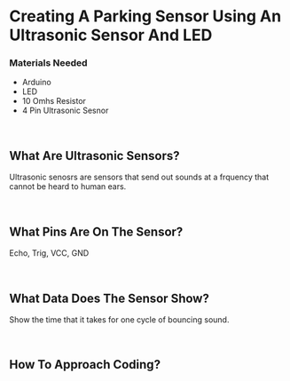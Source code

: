 # Creating A Parking Sensor Using An Ultrasonic Sensor And LED

### Materials Needed
- Arduino
- LED
- 10 Omhs Resistor
- 4 Pin Ultrasonic Sesnor

  
<br>

## What Are Ultrasonic Sensors? 
Ultrasonic senosrs are sensors that send out sounds at a frquency that cannot be heard to human ears.

<br>

## What Pins Are On The Sensor?
Echo, Trig, VCC, GND

<br>

## What Data Does The Sensor Show?
Show the time that it takes for one cycle of bouncing sound.

<br>

## How To Approach Coding?


